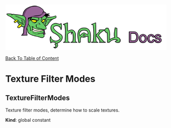 ![Shaku JS](resources/logo-sm.png)

[Back To Table of Content](index.md)

# Texture Filter Modes

<a name="TextureFilterModes"></a>

## TextureFilterModes
Texture filter modes, determine how to scale textures.

**Kind**: global constant  
